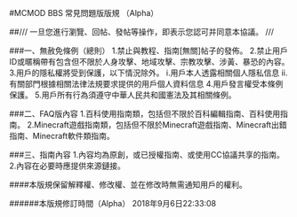 #MCMOD BBS 常見問題版版規 （Alpha）

##/// 一旦您進行瀏覽、回帖、發帖等操作，即表示您認可并同意本協議。 ///

###一、無赦免條例（總則）
1.禁止與教程、指南[無關]帖子的發佈。
2.禁止用戶ID或暱稱帶有包含但不限於人身攻擊、地域攻擊、宗教攻擊、涉黃、暴恐的內容。
3.用戶的隱私權將受到保護，以下情況除外。
i.用戶本人透露相關個人隱私信息
ii.有關部門根據相關法律法規要求提供的用戶個人資料信息
4.用戶發言權受本條例保護。
5.用戶所有行為須遵守中華人民共和國憲法及其相關條例。

###二、FAQ版內容
1.百科使用指南類，包括但不限於百科編輯指南、百科使用指南。
2.Minecraft遊戲指南類，包括但不限於Minecraft遊戲指南、Minecraft出錯指南、Minecraft軟件類指南。

###三、指南內容
1.內容均為原創，或已授權指南、或使用CC協議共享的指南。
2.內容在必要時應提供來源鏈接。


####本版規保留解釋權、修改權、並在修改時無需通知用戶的權利。

######本版規修訂時間（Alpha） 2018年9月6日22:33:08
